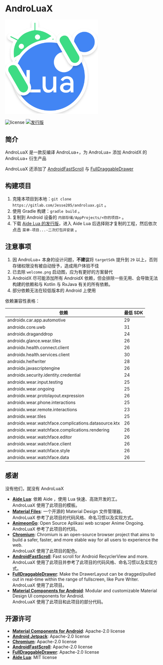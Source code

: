 # AndroLuaX

<img src="./logo.svg" alt="LOGO" width="300" />

![license](https://img.shields.io/gitlab/license/Jesse205/androluax)
[![发行版](https://img.shields.io/gitlab/v/release/Jesse205/androluax?label=发布&logo=gitlab)](https://gitlab.com/Jesse205/androluax/-/releases)

## 简介

AndroLuaX 是一款反编译 AndroLua+，为 AndroLua+ 添加 AndroidX 的 AndroLua+ 衍生产品

AndroLuaX 还添加了 [AndroidFastScroll](https://github.com/zhanghai/AndroidFastScroll)
与 [FullDraggableDrawer](https://github.com/PureWriter/FullDraggableDrawer)

## 构建项目

1. 克隆本项目到本地：`git clone https://gitlab.com/Jesse205/androluax.git`  。
2. 使用 Gradle 构建：`gradle build` 。
3. 复制到 Android 设备的 `内部存储/AppProjects/<你的项目>` 。
4. 下载 [Aide Lua 的发行版](https://gitee.com/AideLua/AideLua/releases/latest)，进入 Aide Lua 后选择刚才复制的工程，然后依次点击 `菜单-项目...-二次打包并安装` 。

## 注意事项

1. 因 AndroLua+ 本身的设计问题，**不建议**将 `targetSdk` 提升到 `29` 以上，否则存储权限没有被自动授予，造成用户体验不佳
2. 已去除 `welcome.png` 启动图，应为有更好的方案替代
3. AndroidX 尽可能添加所有 AndroidX 依赖，但会排除一些无用、会导致无法构建的依赖和与 Kotlin 与 RxJava 有关的所有依赖。
4. 部分依赖无法在较低版本的 Android 上使用

依赖兼容性表格：

| 依赖                                                 | 最低 SDK |
| ---------------------------------------------------- | -------- |
| androidx.car.app.automotive                          | 29       |
| androidx.core.uwb                                    | 31       |
| androidx.draganddrop                                 | 24       |
| androidx.glance.wear.tiles                           | 26       |
| androidx.health.connect.client                       | 26       |
| androidx.health.services.client                      | 30       |
| androidx.heifwriter                                  | 28       |
| androidx.javascriptengine                            | 26       |
| androidx.security.identity.credential                | 24       |
| androidx.wear.input.testing                          | 25       |
| androidx.wear.ongoing                                | 25       |
| androidx.wear.protolayout.expression                 | 26       |
| androidx.wear.phone.interactions                     | 25       |
| androidx.wear.remote.interactions                    | 23       |
| androidx.wear.tiles                                  | 25       |
| androidx.wear.watchface.complications.datasource.ktx | 26       |
| androidx.wear.watchface.complications.rendering      | 26       |
| androidx.wear.watchface.editor                       | 26       |
| androidx.wear.watchface.client                       | 26       |
| androidx.wear.watchface.style                        | 26       |
| androidx.wear.watchface.data                         | 26       |

## 感谢

没有他们，就没有 AndroLuaX

- **[Aide Lua](https://gitee.com/AideLua/AideLua)**: 依赖 Aide ，使用 Lua 快速、高效开发的工。\
  AndroLuaX 使用了此项目的模板。
- **[Material Files](https://github.com/zhanghai/MaterialFiles)**: 一个开源的 Material Design 文件管理器。\
  AndroLuaX 参考了此项目的代码风格、命名习惯以及实现方式。
- **[AnimeonGo](https://github.com/frrrrrits/AnimonGo)**: Open Source Aplikasi web scraper Anime Ongoing.\
  AndroLuaX 参考了此项目的代码。
- **[Chromium](https://github.com/chromium/chromium)**: Chromium is an open-source browser project that aims to build a safer, faster, and more stable way for all users to experience the web.\
  AndroLuaX 使用了此项目的配色。
- **[AndroidFastScroll](https://github.com/zhanghai/AndroidFastScroll)**: Fast scroll for Android RecyclerView and more.\
  AndroLuaX 使用了此项目并参考了此项目的代码风格、命名习惯以及实现方式。
- **[FullDraggableDrawer](https://github.com/PureWriter/FullDraggableDrawer)**: Make the DrawerLayout can be dragged/pulled out in real-time within the range of fullscreen, like Pure Writer.\
  AndroLuaX 使用了此项目。
- **[Material Components for Android](https://github.com/material-components/material-components-android)**: Modular and customizable Material Design UI components for Android.\
  AndroLuaX 使用了此项目和此项目的部分代码。

## 开源许可

- **[Material Components for Android](https://github.com/material-components/material-components-android)**: Apache-2.0 license
- **[Android Jetpack](https://github.com/androidx/androidx)**: Apache-2.0 license
- **[Chromium](https://github.com/chromium/chromium)**: Apache-2.0 license
- **[AndroidFastScroll](https://github.com/zhanghai/AndroidFastScroll)**: Apache-2.0 license
- **[FullDraggableDrawer](https://github.com/PureWriter/FullDraggableDrawer)**: Apache-2.0 license
- **[Aide Lua](https://gitee.com/AideLua/AideLua)**: MIT license
